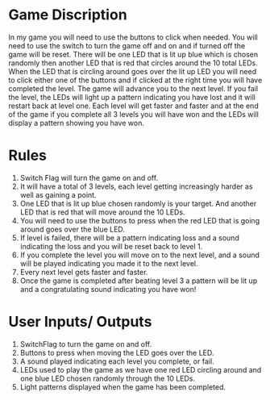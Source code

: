 # Game Discription
In my game you will need to use the buttons to click when needed. You will need to use the switch to turn the game off and on and if turned off the game will be reset. There will be one LED that is lit up blue which is chosen randomly then another LED that is red that circles around the 10 total LEDs. When the LED that is circling around goes over the lit up LED you will need to click either one of the buttons and if clicked at the right time you will have completed the level. The game will advance you to the next level. If you fail the level, the LEDs will light up a pattern indicating you have lost and it will restart back at level one. Each level will get faster and faster and at the end of the game if you complete all 3 levels you will have won and the LEDs will display a pattern showing you have won.

# Rules
1. Switch Flag will turn the game on and off.
2. It will have a total of 3 levels, each level getting increasingly harder as well as gaining a point.
3. One LED that is lit up blue chosen randomly is your target. And another LED that is red that will move around the 10 LEDs.
4. You will need to use the buttons to press when the red LED that is going around goes over the blue LED.
5. If level is failed, there will be a pattern indicating loss and a sound indicating the loss and you will be reset back to level 1.
6. If you complete the level you will move on to the next level, and a sound will be played indicating you made it to the next level.
7. Every next level gets faster and faster.
8. Once the game is completed after beating level 3 a pattern will be lit up and a congratulating sound indicating you have won!

# User Inputs/ Outputs
1. SwitchFlag to turn the game on and off.
2. Buttons to press when moving the LED goes over the LED.
3. A sound played indicating each level you complete, or fail.
4. LEDs used to play the game as we have one red LED circling around and one blue LED chosen randomly through the 10 LEDs.
5. Light patterns displayed when the game has been completed.
